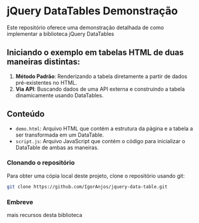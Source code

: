 # jQuery DataTables Demonstração

Este repositório oferece uma demonstração detalhada de como implementar a biblioteca jQuery DataTables 

## Iniciando o exemplo em tabelas HTML de duas maneiras distintas:

1. **Método Padrão**: Renderizando a tabela diretamente a partir de dados pré-existentes no HTML.
2. **Via API**: Buscando dados de uma API externa e construindo a tabela dinamicamente usando DataTables.

## Conteúdo

- `demo.html`: Arquivo HTML que contém a estrutura da página e a tabela a ser transformada em um DataTable.
- `script.js`: Arquivo JavaScript que contém o código para inicializar o DataTable de ambas as maneiras.

### Clonando o repositório

Para obter uma cópia local deste projeto, clone o repositório usando git:

```bash
git clone https://github.com/IgorAnjos/jquery-data-table.git
 ```

### Embreve

mais recursos desta biblioteca
